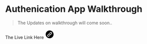 # Authenication App Walkthrough

>The Updates on walkthrough will come soon..

The Live Link Here [![Authenticator](image.png)](https://authenticator-9nim.onrender.com/)